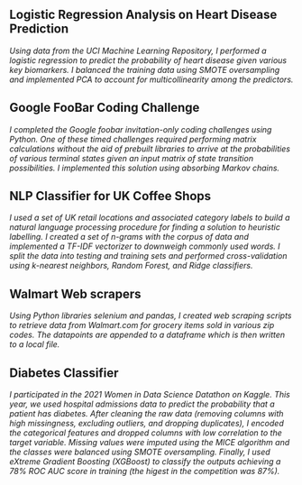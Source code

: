 ## Logistic Regression Analysis on Heart Disease Prediction
   *Using data from the UCI Machine Learning Repository, I performed a logistic regression to predict the probability of heart disease given various key biomarkers. I balanced the training data using SMOTE oversampling and implemented PCA to account for multicollinearity among the predictors.*

## Google FooBar Coding Challenge
   *I completed the Google foobar invitation-only coding challenges using Python. One of these timed challenges required performing matrix calculations without the aid of prebuilt libraries to arrive at the probabilities of various terminal states given an input matrix of state transition possibilities. I implemented this solution using absorbing Markov chains.*

## NLP Classifier for UK Coffee Shops
   *I used a set of UK retail locations and associated category labels to build a natural language processing procedure for finding a solution to heuristic labelling. I created a set of n-grams with the corpus of data and implemented a TF-IDF vectorizer to downweigh commonly used words. I split the data into testing and training sets and performed cross-validation using k-nearest neighbors, Random Forest, and Ridge classifiers.*

## Walmart Web scrapers
   *Using Python libraries selenium and pandas, I created web scraping scripts to retrieve data from Walmart.com for grocery items sold in various zip codes. The datapoints are appended to a dataframe which is then written to a local file.*

## Diabetes Classifier
   *I participated in the 2021 Women in Data Science Datathon on Kaggle. This year, we used hospital admissions data to predict the probability that a patient has diabetes. After cleaning the raw data (removing columns with high missingness, excluding outliers, and dropping duplicates), I encoded the categorical features and dropped columns with low correlation to the target variable. Missing values were imputed using the MICE algorithm and the classes were balanced using SMOTE oversampling. Finally, I used eXtreme Gradient Boosting (XGBoost) to classify the outputs achieving a 78% ROC AUC score in training (the higest in the competition was 87%).*
